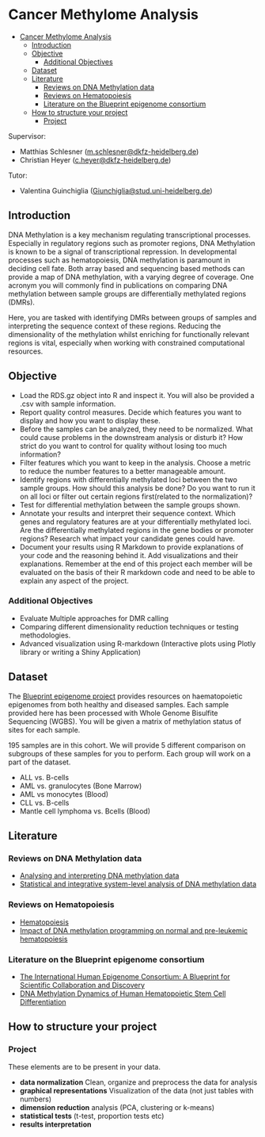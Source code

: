 # Cancer Methylome Analysis

- [Cancer Methylome Analysis](#cancer-methylome-analysis)
  - [Introduction](#introduction)
  - [Objective](#objective)
    - [Additional Objectives](#additional-objectives)
  - [Dataset](#dataset)
  - [Literature](#literature)
    - [Reviews on DNA Methylation data](#reviews-on-dna-methylation-data)
    - [Reviews on Hematopoiesis](#reviews-on-hematopoiesis)
    - [Literature on the Blueprint epigenome consortium](#literature-on-the-blueprint-epigenome-consortium)
  - [How to structure your project](#how-to-structure-your-project)
    - [Project](#project)

Supervisor:

- Matthias Schlesner (m.schlesner@dkfz-heidelberg.de)
- Christian Heyer (c.heyer@dkfz-heidelberg.de)


Tutor:

 - Valentina Guinchiglia ([Giunchiglia@stud.uni-heidelberg.de](mailto:Giunchiglia@stud.uni-heidelberg.de))
 
## Introduction

DNA Methylation is a key mechanism regulating transcriptional processes. Especially in regulatory regions such as promoter regions, DNA Methylation is known to be a signal of transcriptional repression. In developmental processes such as hematopoiesis, DNA methylation is paramount in deciding cell fate. Both array based and sequencing based methods can provide a map of DNA methylation, with a varying degree of coverage. One acronym you will commonly find in publications on comparing DNA methylation between sample groups are differentially methylated regions (DMRs).

Here, you are tasked with identifying DMRs between groups of samples and interpreting the sequence context of these regions. Reducing the dimensionality of the methylation whilst enriching for functionally relevant regions is vital, especially when working with constrained computational resources.

## Objective

- Load the RDS.gz object into R and inspect it. You will also be provided a .csv with sample information.
- Report quality control measures. Decide which features you want to display and how you want to display these.
- Before the samples can be analyzed, they need to be normalized. What could cause problems in the downstream analysis or disturb it? How strict do you want to control for quality without losing too much information?
- Filter features which you want to keep in the analysis. Choose a metric to reduce the number features to a better manageable amount.
- Identify regions with differentially methylated loci between the two sample groups. How should this analysis be done? Do you want to run it on all loci or filter out certain regions first(related to the normalization)?
- Test for differential methylation between the sample groups shown.
- Annotate your results and interpret their sequence context. Which genes and regulatory features are at your differentially methylated loci. Are the differentially methylated regions in the gene bodies or promoter regions? Research what impact your candidate genes could have.
- Document your results using R Markdown to provide explanations of your code and the reasoning behind it. Add visualizations and their explanations. Remember at the end of this project each member will be evaluated on the basis of their R markdown code and need to be able to explain any aspect of the project.

### Additional Objectives

- Evaluate Multiple approaches for DMR calling
- Comparing different dimensionality reduction techniques or testing methodologies.
- Advanced visualization using R-markdown (Interactive plots using Plotly library or writing a Shiny Application)

## Dataset

The [Blueprint epigenome project](http://www.blueprint-epigenome.eu/) provides resources on haematopoietic epigenomes from both healthy and diseased samples. Each sample provided here has been processed with Whole Genome Bisulfite Sequencing (WGBS). You will be given a matrix of methylation status of sites for each sample.

195 samples are in this cohort. We will provide 5 different comparison on subgroups of these samples for you to perform. Each group will work on a part of the dataset.

- ALL vs. B-cells
- AML vs. granulocytes (Bone Marrow)
- AML vs monocytes (Blood)
- CLL vs. B-cells
- Mantle cell lymphoma vs. Bcells (Blood)

## Literature

### Reviews on DNA Methylation data

- [Analysing and interpreting DNA methylation data](https://www.nature.com/articles/nrg3273)
- [Statistical and integrative system-level analysis of DNA methylation data](https://www.nature.com/articles/nrg.2017.86)

### Reviews on Hematopoiesis

- [Hematopoiesis](https://doi.org/10.1101/cshperspect.a008250)
- [Impact of DNA methylation programming on normal and pre-leukemic hematopoiesis](https://doi.org/10.1016/j.semcancer.2017.09.008)

### Literature on the Blueprint epigenome consortium

- [The International Human Epigenome Consortium: A Blueprint for Scientific Collaboration and Discovery](https://www.cell.com/cell/fulltext/S0092-8674(16)31528-8)
- [DNA Methylation Dynamics of Human Hematopoietic Stem Cell Differentiation](https://www.cell.com/cell-stem-cell/fulltext/S1934-5909(16)30360-5)

## How to structure your project

### Project

These elements are to be present in your data.

- **data normalization** Clean, organize and preprocess the data for analysis
- **graphical representations** Visualization of the data (not just tables with numbers)
- **dimension reduction** analysis (PCA, clustering or k-means)
- **statistical tests** (t-test, proportion tests etc)
- **results interpretation**
